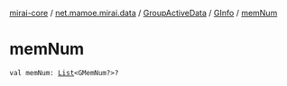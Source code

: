 [mirai-core](../../../index.md) / [net.mamoe.mirai.data](../../index.md) / [GroupActiveData](../index.md) / [GInfo](index.md) / [memNum](./mem-num.md)

# memNum

`val memNum: `[`List`](https://kotlinlang.org/api/latest/jvm/stdlib/kotlin.collections/-list/index.html)`<GMemNum?>?`